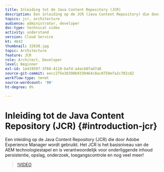 ```yaml
---
title: Inleiding tot de Java Content Repository (JCR)
description: Een inleiding op de JCR (Java Content Repository) die door Adobe Experience Manager wordt gebruikt. Het JCR is het basisniveau van de AEM technologiestapel en is verantwoordelijk voor onderliggende inhoud persistentie, opslag, onderzoek, toegangscontrole en nog veel meer!
topics: jcr, architecture
audience: administrator, developer
doc-type: technical video
activity: understand
version: Cloud Service
kt: 4643
thumbnail: 32030.jpg
topic: Architecture
feature: JCR
role: Architect, Developer
level: Beginner
exl-id: 1e419597-3f60-4110-bafd-a4acb0fad7a0
source-git-commit: eecc275e38390b9330464c8ac0750efa2c702c82
workflow-type: tm+mt
source-wordcount: '90'
ht-degree: 0%

---
```


# Inleiding tot de Java Content Repository (JCR) {#introduction-jcr}

Een inleiding op de Java Content Repository (JCR) die door Adobe Experience Manager wordt gebruikt. Het JCR is het basisniveau van de AEM technologiestapel en is verantwoordelijk voor onderliggende inhoud persistentie, opslag, onderzoek, toegangscontrole en nog veel meer!

>[!VIDEO](https://video.tv.adobe.com/v/32030?quality=12&learn=on)
